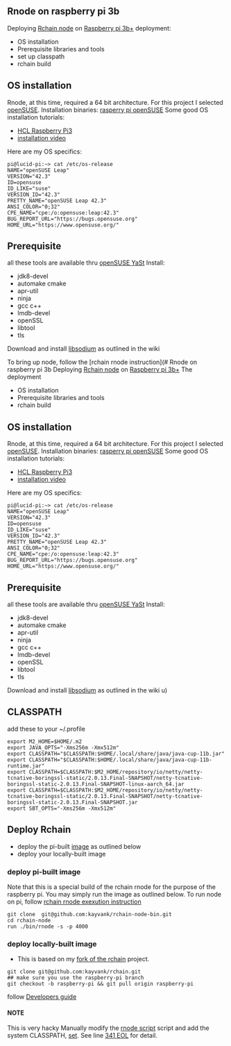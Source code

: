 Rnode on raspberry pi 3b
-----
Deploying [Rchain node](https://github.com/kayvank/rchain) on [Raspberry pi 3b+](https://www.raspberrypi.org/products/raspberry-pi-3-model-b/)
deployment:
* OS installation
* Prerequisite libraries and tools
* set up classpath
* rchain build

## OS installation
Rnode, at this time, required a 64 bit architecture.  For this project I selected [openSUSE](https://www.opensuse.org/). 
Installation binaries:  [rasperry pi openSUSE](https://en.opensuse.org/HCL:Raspberry_Pi3) 
Some good OS installation tutorials:
* [HCL Raspberry Pi3](https://en.opensuse.org/HCL:Raspberry_Pi3)
* [installation video](https://www.youtube.com/watch?v=UA9ByJwWhzs) 

Here are my  OS specifics:

```
pi@lucid-pi:~> cat /etc/os-release
NAME="openSUSE Leap"
VERSION="42.3"
ID=opensuse
ID_LIKE="suse"
VERSION_ID="42.3"
PRETTY_NAME="openSUSE Leap 42.3"
ANSI_COLOR="0;32"
CPE_NAME="cpe:/o:opensuse:leap:42.3"
BUG_REPORT_URL="https://bugs.opensuse.org"
HOME_URL="https://www.opensuse.org/"
```
## Prerequisite
all these tools are available thru [openSUSE YaSt](https://en.opensuse.org/Portal:YaST)
Install:
* jdk8-devel
* automake cmake
* apr-util 
* ninja
* gcc c++
* lmdb-devel 
* openSSL
* libtool
* tls 

Download and install [libsodium](https://download.libsodium.org/doc/installation/ ) as outlined in the wiki

To bring up node, follow the [rchain rnode instruction](# Rnode on raspberry pi 3b
Deploying [Rchain node](https://github.com/kayvank/rchain) on [Raspberry pi 3b+](https://www.raspberrypi.org/products/raspberry-pi-3-model-b/)
The  deployment 
* OS installation
* Prerequisite libraries and tools
* rchain build

## OS installation

Rnode, at this time, required a 64 bit architecture.  For this project I selected [openSUSE](https://www.opensuse.org/). 
Installation binaries:  [rasperry pi openSUSE](https://en.opensuse.org/HCL:Raspberry_Pi3) 
Some good OS installation tutorials:
* [HCL Raspberry Pi3](https://en.opensuse.org/HCL:Raspberry_Pi3)
* [installation video](https://www.youtube.com/watch?v=UA9ByJwWhzs) 

Here are my  OS specifics:

```
pi@lucid-pi:~> cat /etc/os-release
NAME="openSUSE Leap"
VERSION="42.3"
ID=opensuse
ID_LIKE="suse"
VERSION_ID="42.3"
PRETTY_NAME="openSUSE Leap 42.3"
ANSI_COLOR="0;32"
CPE_NAME="cpe:/o:opensuse:leap:42.3"
BUG_REPORT_URL="https://bugs.opensuse.org"
HOME_URL="https://www.opensuse.org/"
```
## Prerequisite
all these tools are available thru [openSUSE YaSt](https://en.opensuse.org/Portal:YaST)
Install:
* jdk8-devel
* automake cmake
* apr-util 
* ninja
* gcc c++
* lmdb-devel 
* openSSL
* libtool
* tls 

Download and install [libsodium](https://download.libsodium.org/doc/installation/ ) as outlined in the wiki
u)

## CLASSPATH
add these to your ~/.profile
```
export M2_HOME=$HOME/.m2
export JAVA_OPTS="-Xms256m -Xmx512m"
export CLASSPATH="$CLASSPATH:$HOME/.local/share/java/java-cup-11b.jar"
export CLASSPATH="$CLASSPATH:$HOME/.local/share/java/java-cup-11b-runtime.jar"
export CLASSPATH=$CLASSPATH:$M2_HOME/repository/io/netty/netty-tcnative-boringssl-static/2.0.13.Final-SNAPSHOT/netty-tcnative-boringssl-static-2.0.13.Final-SNAPSHOT-linux-aarch_64.jar
export CLASSPATH=$CLASSPATH:$M2_HOME/repository/io/netty/netty-tcnative-boringssl-static/2.0.13.Final-SNAPSHOT/netty-tcnative-boringssl-static-2.0.13.Final-SNAPSHOT.jar
export SBT_OPTS="-Xms256m -Xmx512m"
```

## Deploy Rchain
* deploy the pi-built [image](./image) as outlined below
* deploy your locally-built image

### deploy pi-built image
Note that this is a special build of the rchain rnode for the purpose of the raspberry pi.  You may simply run the image as outlined below.  To run node on pi, follow [rchain rnode exexution instruction](https://github.com/rchain/rchain/tree/dev/node#32-bootstrapping-a-private-network)

```
git clone  git@github.com:kayvank/rchain-node-bin.git
cd rchain-node
run ./bin/rnode -s -p 4000
```

### deploy locally-built image
* This is based on my [fork of the rchain](https://github.com/kayvank/rchain/tree/raspberry-pi) project.  

```
git clone git@github.com:kayvank/rchain.git
## make sure you use the raspberry-pi branch
git checkout -b raspberry-pi && git pull origin raspberry-pi  
```

follow [Developers guide](https://github.com/kayvank/rchain/tree/raspberry-pi#deverloper-guide)

#### NOTE
This is very hacky 
Manually modify the [rnode script](./bin/rnode) script and add the system CLASSPATH, [set](#CLASSPATH). See line [341 EOL](https://github.com/kayvank/rchain-node-bin/blob/master/bin-image/bin/rnode#L341) for detail.
